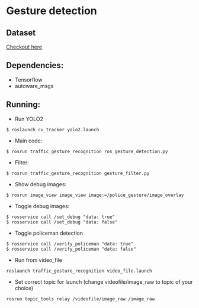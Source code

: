 # Gesture detection

## Dataset

[Checkout here](traffic_gesture_recognition/datasets)


## Dependencies:
* Tensorflow
* autoware_msgs

## Running:
* Run YOLO2
```
$ roslaunch cv_tracker yolo2.launch
```

* Main code:
```
$ rosrun traffic_gesture_recognition ros_gesture_detection.py
```

* Filter:
```
$ rosrun traffic_gesture_recognition gesture_filter.py
```

* Show debug images:
```
$ rosrun image_view image_view image:=/police_gesture/image_overlay
```

* Toggle debug images:
```
$ rosservice call /set_debug "data: true"
$ rosservice call /set_debug "data: false"
```

* Toggle policeman detection
```
$ rosservice call /verify_policeman "data: true"
$ rosservice call /verify_policeman "data: false"
```

* Run from video_file
```
roslaunch traffic_gesture_recognition video_file.launch
```

* Set correct topic for launch (change videofile/image_raw to topic of your choice)
```
rosrun topic_tools relay /videofile/image_raw /image_raw
```
